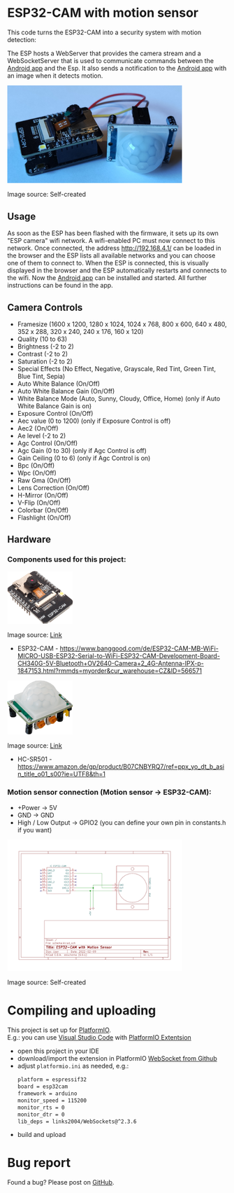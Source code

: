 # ESP32-CAM with motion sensor

This code turns the ESP32-CAM into a security system with motion detection:

The ESP hosts a WebServer that provides the camera stream and a WebSocketServer that is used to communicate commands between the [Android app](https://github.com/jensbeh/esp32-cam-android-app) and the Esp. It also sends a notification to the [Android app](https://github.com/jensbeh/esp32-cam-android-app) with an image when it detects motion.

<img src="./images/esp32-cam-with-motion-detector.jpg" width="400" style="background-color: white">

Image source: Self-created


## Usage
As soon as the ESP has been flashed with the firmware, it sets up its own "ESP camera" wifi network. A wifi-enabled PC must now connect to this network. Once connected, the address http://192.168.4.1/ can be loaded in the browser and the ESP lists all available networks and you can choose one of them to connect to.
When the ESP is connected, this is visually displayed in the browser and the ESP automatically restarts and connects to the wifi.
Now the [Android app](https://github.com/jensbeh/esp32-cam-android-app) can be installed and started. All further instructions can be found in the app.

## Camera Controls
* Framesize (1600 x 1200, 1280 x 1024, 1024 x 768, 800 x 600, 640 x 480, 352 x 288, 320 x 240, 240 x 176, 160 x 120)
* Quality (10 to 63)
* Brightness (-2 to 2)
* Contrast (-2 to 2)
* Saturation (-2 to 2)
* Special Effects (No Effect, Negative, Grayscale, Red Tint, Green Tint, Blue Tint, Sepia)
* Auto White Balance (On/Off)
* Auto White Balance Gain (On/Off)
* White Balance Mode (Auto, Sunny, Cloudy, Office, Home) (only if Auto White Balance Gain is on)
* Exposure Control (On/Off)
* Aec value (0 to 1200) (only if Exposure Control is off)
* Aec2 (On/Off)
* Ae level (-2 to 2)
* Agc Control (On/Off)
* Agc Gain (0 to 30) (only if Agc Control is off)
* Gain Ceiling (0 to 6) (only if Agc Control is on)
* Bpc (On/Off)
* Wpc (On/Off)
* Raw Gma (On/Off)
* Lens Correction (On/Off)
* H-Mirror (On/Off)
* V-Flip (On/Off)
* Colorbar (On/Off)
* Flashlight (On/Off)


## Hardware
### Components used for this project:

<img src="./images/ESP32-CAM.png" width="150">

Image source: [Link](https://www.reichelt.de/de/de/entwicklerboards-esp32-kamera-ov2640-debo-cam-esp32-p266036.html?r=1)

* ESP32-CAM - https://www.banggood.com/de/ESP32-CAM-MB-WiFi-MICRO-USB-ESP32-Serial-to-WiFi-ESP32-CAM-Development-Board-CH340G-5V-Bluetooth+OV2640-Camera+2_4G-Antenna-IPX-p-1847153.html?rmmds=myorder&cur_warehouse=CZ&ID=566571

<img src="./images/HC-SR501.png" width="150">

Image source: [Link](https://joy-it.net/de/products/SEN-HC-SR501)


* HC-SR501 - https://www.amazon.de/gp/product/B07CNBYRQ7/ref=ppx_yo_dt_b_asin_title_o01_s00?ie=UTF8&th=1


### Motion sensor connection (Motion sensor -> ESP32-CAM):
* +Power -> 5V
* GND -> GND
* High / Low Output -> GPIO2 (you can define your own pin in constants.h if you want)

<img src="./images/esp-sensor-schema.png" width="400">

Image source: Self-created

# Compiling and uploading

This project is set up for [PlatformIO](https://platformio.org).<br/>
E.g.: you can use [Visual Studio Code](https://code.visualstudio.com/) with [PlatformIO Extentsion](https://marketplace.visualstudio.com/items?itemName=platformio.platformio-ide)
* open this project in your IDE
* download/import the extension in PlatformIO [WebSocket from Github](https://github.com/Links2004/arduinoWebSockets)
* adjust `platformio.ini` as needed, e.g.:
    ```
    platform = espressif32
    board = esp32cam
    framework = arduino
    monitor_speed = 115200
    monitor_rts = 0
    monitor_dtr = 0
    lib_deps = links2004/WebSockets@^2.3.6
    ```
* build and upload

# Bug report
Found a bug? Please post on [GitHub](https://github.com/jensbeh/esp32-cam/issues).